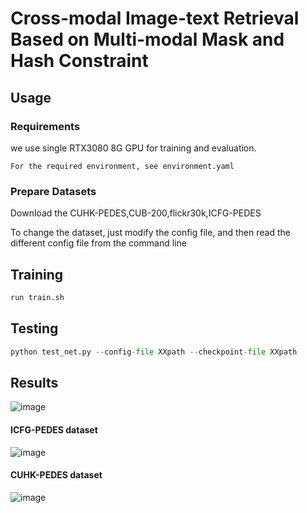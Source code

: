 # Cross-modal Image-text Retrieval Based on Multi-modal Mask and Hash Constraint

## Usage
### Requirements
we use single RTX3080 8G GPU for training and evaluation. 
```
For the required environment, see environment.yaml
```

### Prepare Datasets
Download the CUHK-PEDES,CUB-200,flickr30k,ICFG-PEDES

To change the dataset, just modify the config file, and then read the different config file from the command line


## Training

```python
run train.sh
```

## Testing

```python
python test_net.py --config-file XXpath --checkpoint-file XXpath
```

## Results
![image](https://github.com/CCNU-DigitalLibrary/CCNU-DigitalLibrary/assets/135103900/c78f3e91-38ad-4b69-8c04-2f810595b45a)

#### ICFG-PEDES dataset

![image](https://github.com/CCNU-DigitalLibrary/CCNU-DigitalLibrary/assets/135103900/8dbdacb5-e9ed-4c58-8e82-a43d7349e3d1)

#### CUHK-PEDES dataset

![image](https://github.com/CCNU-DigitalLibrary/CCNU-DigitalLibrary/assets/135103900/4baf5353-61ab-4cd5-85cf-a1e40a1be433)


